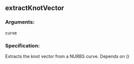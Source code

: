 ## extractKnotVector
### Arguments: 
curve
### Specification: 
Extracts the knot vector from a NURBS curve. Depends on ()
